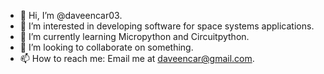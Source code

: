 - 👋 Hi, I’m @daveencar03.
- 👀 I’m interested in developing software for space systems applications.
- 🌱 I’m currently learning Micropython and Circuitpython.
- 💞️ I’m looking to collaborate on something.
- 📫 How to reach me: Email me at daveencar@gmail.com.

<!---
daveencar03/daveencar03 is a ✨ special ✨ repository because its `README.md` (this file) appears on your GitHub profile.
You can click the Preview link to take a look at your changes.
--->
